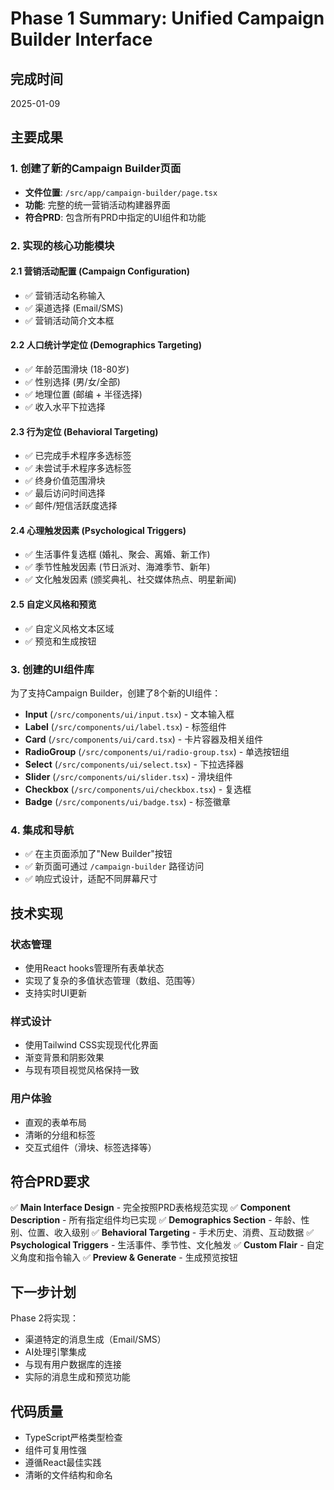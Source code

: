 # Phase 1 Summary: Unified Campaign Builder Interface

## 完成时间
2025-01-09

## 主要成果

### 1. 创建了新的Campaign Builder页面
- **文件位置**: `/src/app/campaign-builder/page.tsx`
- **功能**: 完整的统一营销活动构建器界面
- **符合PRD**: 包含所有PRD中指定的UI组件和功能

### 2. 实现的核心功能模块

#### 2.1 营销活动配置 (Campaign Configuration)
- ✅ 营销活动名称输入
- ✅ 渠道选择 (Email/SMS) 
- ✅ 营销活动简介文本框

#### 2.2 人口统计学定位 (Demographics Targeting)
- ✅ 年龄范围滑块 (18-80岁)
- ✅ 性别选择 (男/女/全部)
- ✅ 地理位置 (邮编 + 半径选择)
- ✅ 收入水平下拉选择

#### 2.3 行为定位 (Behavioral Targeting)
- ✅ 已完成手术程序多选标签
- ✅ 未尝试手术程序多选标签
- ✅ 终身价值范围滑块
- ✅ 最后访问时间选择
- ✅ 邮件/短信活跃度选择

#### 2.4 心理触发因素 (Psychological Triggers)
- ✅ 生活事件复选框 (婚礼、聚会、离婚、新工作)
- ✅ 季节性触发因素 (节日派对、海滩季节、新年)
- ✅ 文化触发因素 (颁奖典礼、社交媒体热点、明星新闻)

#### 2.5 自定义风格和预览
- ✅ 自定义风格文本区域
- ✅ 预览和生成按钮

### 3. 创建的UI组件库
为了支持Campaign Builder，创建了8个新的UI组件：

- **Input** (`/src/components/ui/input.tsx`) - 文本输入框
- **Label** (`/src/components/ui/label.tsx`) - 标签组件
- **Card** (`/src/components/ui/card.tsx`) - 卡片容器及相关组件
- **RadioGroup** (`/src/components/ui/radio-group.tsx`) - 单选按钮组
- **Select** (`/src/components/ui/select.tsx`) - 下拉选择器
- **Slider** (`/src/components/ui/slider.tsx`) - 滑块组件
- **Checkbox** (`/src/components/ui/checkbox.tsx`) - 复选框
- **Badge** (`/src/components/ui/badge.tsx`) - 标签徽章

### 4. 集成和导航
- ✅ 在主页面添加了"New Builder"按钮
- ✅ 新页面可通过 `/campaign-builder` 路径访问
- ✅ 响应式设计，适配不同屏幕尺寸

## 技术实现

### 状态管理
- 使用React hooks管理所有表单状态
- 实现了复杂的多值状态管理（数组、范围等）
- 支持实时UI更新

### 样式设计
- 使用Tailwind CSS实现现代化界面
- 渐变背景和阴影效果
- 与现有项目视觉风格保持一致

### 用户体验
- 直观的表单布局
- 清晰的分组和标签
- 交互式组件（滑块、标签选择等）

## 符合PRD要求

✅ **Main Interface Design** - 完全按照PRD表格规范实现
✅ **Component Description** - 所有指定组件均已实现
✅ **Demographics Section** - 年龄、性别、位置、收入级别
✅ **Behavioral Targeting** - 手术历史、消费、互动数据
✅ **Psychological Triggers** - 生活事件、季节性、文化触发
✅ **Custom Flair** - 自定义角度和指令输入
✅ **Preview & Generate** - 生成预览按钮

## 下一步计划

Phase 2将实现：
- 渠道特定的消息生成（Email/SMS）
- AI处理引擎集成
- 与现有用户数据库的连接
- 实际的消息生成和预览功能

## 代码质量

- TypeScript严格类型检查
- 组件可复用性强
- 遵循React最佳实践
- 清晰的文件结构和命名